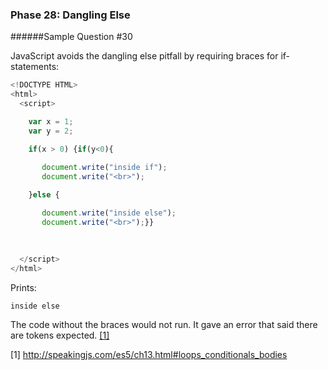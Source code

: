 ### Phase 28: Dangling Else
######Sample Question #30

JavaScript avoids the dangling else pitfall by requiring braces for if-statements:

```js
<!DOCTYPE HTML>
<html>
  <script>

    var x = 1;
    var y = 2;

    if(x > 0) {if(y<0){
    
       document.write("inside if");
       document.write("<br>");

    }else {

       document.write("inside else");
       document.write("<br>");}}
    
    
    
  </script>
</html>

```

Prints:

	inside else


The code without the braces would not run. It gave an error that said there are tokens expected. [[1]](http://speakingjs.com/es5/ch13.html#loops_conditionals_bodies)

[1] http://speakingjs.com/es5/ch13.html#loops_conditionals_bodies